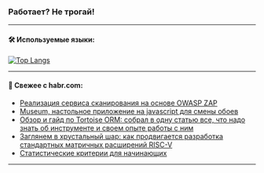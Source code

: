 ### Работает? Не трогай!

---
<!--
#### 🛠️ Technical stack:

![Java](https://img.shields.io/badge/Java-informational?logo=Oracle&style=flat&logoColor=white&color=FF4500)
![Kotlin](https://img.shields.io/badge/Kotlin-informational?logo=Kotlin&style=flat&logoColor=white&color=774D97)
![TS](https://img.shields.io/badge/TypeScript-informational?logo=typeScript&style=flat&logoColor=black&color=017acc)
![Python](https://img.shields.io/badge/Python-informational?logo=Python&style=flat&logoColor=black&color=ffdd54) <br>
![Spring](https://img.shields.io/badge/Spring-informational?logo=Spring&style=flat&logoColor=white&color=6DB33F) 
![SpringBoot](https://img.shields.io/badge/SpringBoot-informational?logo=SpringBoot&style=flat&logoColor=white&color=6DB33F)
![Nest](https://img.shields.io/badge/NestJS-informational?logo=NestJS&style=flat&logoColor=white&color=E0234E) 
![NodeJS](https://img.shields.io/badge/NodeJS-informational?logo=node.js&style=flat&logoColor=white&color=70A760)<br>
![PostgreSQL](https://img.shields.io/badge/PostgreSQL-informational?logo=PostgreSQL&style=flat&logoColor=white&color=DAA520)
![MongoDB](https://img.shields.io/badge/MongoDB-informational?logo=MongoDB&style=flat&logoColor=white&color=870000)
![Apache](https://img.shields.io/badge/Apache-informational?logo=apache&style=flat&logoColor=white&color=f74e28)

___ 
-->

#### 🛠️ Используемые языки:

[![Top Langs](https://github-readme-stats-u2qms2cxw-advtsettinggmailcoms-projects.vercel.app/api/top-langs/?username=zloylis&langs_count=10&hide_title=true&title_color=e6edf3&size_weight=0.5&count_weight=0.5&layout=compact&hide_progress=true&hide_border=true&theme=dracula)](https://github.com/zloylis)

<!---


####  :octocat:&nbsp;&nbsp; Статистика:

![GitHub stats](https://github-readme-stats-u2qms2cxw-advtsettinggmailcoms-projects.vercel.app/api?username=zloylis&show_icons=true&hide_border=true&theme=dracula&title_color=e6edf3&include_all_commits=true&count_private=true&hide_rank=false&hide_title=true&rank_icon=github)
-->
---

#### 💬 Свежее с habr.com:

<!-- BLOG-POST-LIST:START -->
- [Реализация сервиса сканирования на основе OWASP ZAP](https://habr.com/ru/companies/vk/articles/829030/?utm_source=habrahabr&utm_medium=rss&utm_campaign=829030)
- [Museum, настольное приложение на javascript для смены обоев](https://habr.com/ru/articles/829242/?utm_source=habrahabr&utm_medium=rss&utm_campaign=829242)
- [Обзор и гайд по Tortoise ORM: собрал в одну статью все, что надо знать об инструменте и своем опыте работы с ним](https://habr.com/ru/articles/829222/?utm_source=habrahabr&utm_medium=rss&utm_campaign=829222)
- [Заглянем в хрустальный шар: как продвигается разработка стандартных матричных расширений RISC-V](https://habr.com/ru/companies/yadro/articles/827432/?utm_source=habrahabr&utm_medium=rss&utm_campaign=827432)
- [Cтатистические критерии для начинающих](https://habr.com/ru/companies/kuper/articles/827448/?utm_source=habrahabr&utm_medium=rss&utm_campaign=827448)
<!-- BLOG-POST-LIST:END -->

---
